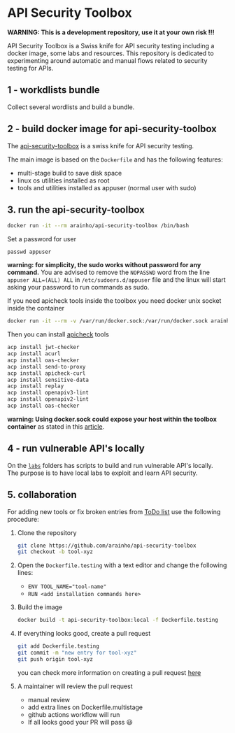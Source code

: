 # API Security Toolbox

**WARNING: This is a development repository, use it at your own risk !!!**

API Security Toolbox is a Swiss knife for API security testing including a docker image, some labs and resources. 
This repository is dedicated to experimenting around automatic and manual flows related to security testing for APIs.

## 1 - workdlists bundle
Collect several wordlists and build a bundle.

## 2 - build docker image for api-security-toolbox
The [api-security-toolbox](https://hub.docker.com/r/arainho/api-security-toolbox) is a swiss knife for API security testing. 

The main image is based on the `Dockerfile` and has the following features:
- multi-stage build to save disk space
- linux os utilities installed as root
- tools and utilities installed as appuser (normal user with sudo)

## 3. run the api-security-toolbox
```bash
docker run -it --rm arainho/api-security-toolbox /bin/bash
```

Set a password for user
```
passwd appuser
```
**warning: for simplicity, the sudo works without password for any command.** You are advised to remove the `NOPASSWD` word from the line `appuser ALL=(ALL) ALL` in `/etc/sudoers.d/appuser` file and the linux will start asking your password to run commands as sudo.


If you need apicheck tools inside the toolbox you need docker unix socket inside the container
```bash
docker run -it --rm -v /var/run/docker.sock:/var/run/docker.sock arainho/api-security-toolbox /bin/bash
```

Then you can install [apicheck](https://bbva.github.io/apicheck/docs) tools
```bash
acp install jwt-checker
acp install acurl
acp install oas-checker
acp install send-to-proxy
acp install apicheck-curl
acp install sensitive-data
acp install replay
acp install openapiv3-lint
acp install openapiv2-lint
acp install oas-checker
```

**warning: Using docker.sock could expose your host within the toolbox container** as stated in this [article](https://www.ctl.io/developers/blog/post/tutorial-understanding-the-security-risks-of-running-docker-containers).

## 4 - run vulnerable API's locally
On the [`labs`](./labs) folders has scripts to build and run vulnerable API's locally.  
The purpose is to have local labs to exploit and learn API security.

## 5. collaboration
For adding new tools or fix broken entries from [ToDo list](TODO.md) use the following procedure:
1. Clone the repository
   ```bash
   git clone https://github.com/arainho/api-security-toolbox
   git checkout -b tool-xyz
   ```

2. Open the `Dockerfile.testing` with a text editor and change the following lines:
   - `ENV TOOL_NAME="tool-name"`
   - `RUN <add installation commands here>`
   
3. Build the image
   ```bash
   docker build -t api-security-toolbox:local -f Dockerfile.testing
   ```

4. If everything looks good, create a pull request
   ```bash
   git add Dockerfile.testing
   git commit -m "new entry for tool-xyz"
   git push origin tool-xyz
   ```
   
   you can check more information on creating a pull request [here](https://docs.github.com/en/pull-requests/collaborating-with-pull-requests/proposing-changes-to-your-work-with-pull-requests/creating-a-pull-request)
   
 5. A maintainer will review the pull request
    - manual review
    - add extra lines on Dockerfile.multistage
    - github actions workflow will run
    - If all looks good your PR will pass 😃
